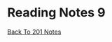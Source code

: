 # Reading Notes 9

[Back To 201 Notes](https://stevenrej.github.io/reading-notes/readingnotes201main)